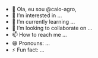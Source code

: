 - 👋 Ola, eu sou @caio-agro, 
- 👀 I’m interested in ...
- 🌱 I’m currently learning ...
- 💞️ I’m looking to collaborate on ...
- 📫 How to reach me ...
- 😄 Pronouns: ...
- ⚡ Fun fact: ...

<!---
caio-agro/caio-agro is a ✨ special ✨ repository because its `README.md` (this file) appears on your GitHub profile.
You can click the Preview link to take a look at your changes.
--->
